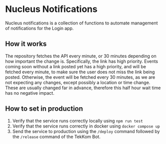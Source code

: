 # Nucleus Notifications
Nucleus notifications is a collection of functions to automate management of
notifications for the Login app.

## How it works
The repository fetches the API every minute, or 30 minutes depending on how
important the change is. Specifically, the link has high priority. Events coming
soon without a link posted yet has a high priority, and will be fetched every
minute, to make sure the user does not miss the link being posted. Otherwise,
the event will be fetched every 30 minutes, as we are not expecting any changes,
except possibly a location or time change. These are usually changed far in
advance, therefore this half hour wait time has no negative impact.

## How to set in production
1. Verify that the service runs correctly locally using `npm run test`
2. Verify that the service runs correctly in docker using `docker compose up`
3. Send the service to production using the `/deploy` command followed by the `/release` command of the TekKom Bot.
